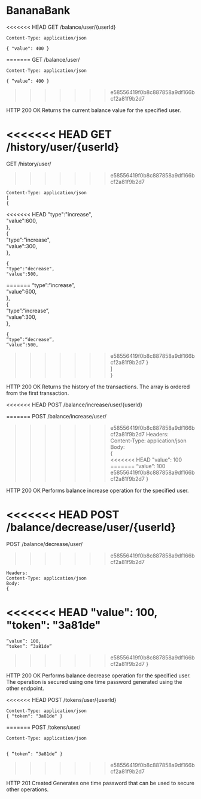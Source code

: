 # BananaBank
<<<<<<< HEAD
GET /balance/user/{userId}	
		
	Content-Type: application/json	
		
	{ "value": 400 }	
=======
GET /balance/user/<userId>	
		
	Content-Type: application/json	
		
	{ “value”: 400 }	
>>>>>>> e58556419f0b8c887858a9df166bcf2a81f9b2d7

HTTP 200 OK	Returns the current balance value for the specified user.


<<<<<<< HEAD
GET /history/user/{userId}	
=======
GET /history/user/<userId>	
>>>>>>> e58556419f0b8c887858a9df166bcf2a81f9b2d7

	Content-Type: application/json	
	[	
	{ 	
<<<<<<< HEAD
	"type":"increase",	
	"value":600,	
	},	
	{ 	
	"type":"increase",	
	"value":300,	
	},	
		
	{ 	
	"type":"decrease",	
	"value":500,	
=======
	“type”:“increase”,	
	“value”:600,	
	},	
	{ 	
	“type”:“increase”,	
	“value”:300,	
	},	
		
	{ 	
	“type”:“decrease”,	
	“value”:500,	
>>>>>>> e58556419f0b8c887858a9df166bcf2a81f9b2d7
	}	
	]	
	}	

HTTP 200 OK	Returns the history of the transactions. The array is ordered from the first transaction.


<<<<<<< HEAD
POST /balance/increase/user/{userId}	

=======
POST /balance/increase/user/<userId>	
>>>>>>> e58556419f0b8c887858a9df166bcf2a81f9b2d7
	Headers:		
	Content-Type: application/json		
	Body:		
	{ 		
<<<<<<< HEAD
	"value": 100		
=======
	“value”: 100		
>>>>>>> e58556419f0b8c887858a9df166bcf2a81f9b2d7
	}		

HTTP 200 OK	Performs balance increase operation for the specified user.


<<<<<<< HEAD
POST /balance/decrease/user/{userId}	
=======
POST /balance/decrease/user/<userId>	
>>>>>>> e58556419f0b8c887858a9df166bcf2a81f9b2d7

	Headers:		
	Content-Type: application/json		
	Body:		
	{ 		
<<<<<<< HEAD
	"value": 100,		
	"token": "3a81de"		
=======
	“value”: 100,		
	“token”: “3a81de”		
>>>>>>> e58556419f0b8c887858a9df166bcf2a81f9b2d7
	}		
	
HTTP 200 OK	Performs balance decrease operation for the specified user. The operation is secured using one time password generated using the other endpoint.


<<<<<<< HEAD
POST /tokens/user/{userId}	

	Content-Type: application/json	
	{ "token": "3a81de" }	
=======
POST /tokens/user/<userId>	

	Content-Type: application/json	
		
		
	{ “token”: “3a81de” }	
>>>>>>> e58556419f0b8c887858a9df166bcf2a81f9b2d7
	
HTTP 201 Created	Generates one time password that can be used to secure other operations.
